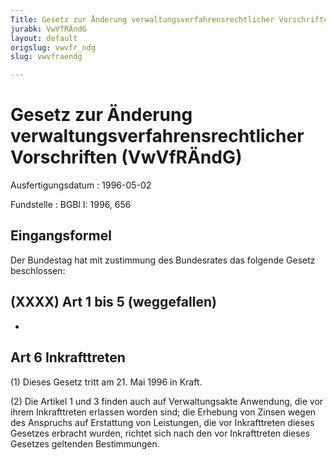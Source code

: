 ```yaml
---
Title: Gesetz zur Änderung verwaltungsverfahrensrechtlicher Vorschriften
jurabk: VwVfRÄndG
layout: default
origslug: vwvfr_ndg
slug: vwvfraendg

---
```


# Gesetz zur Änderung verwaltungsverfahrensrechtlicher Vorschriften (VwVfRÄndG)

Ausfertigungsdatum
:   1996-05-02

Fundstelle
:   BGBl I: 1996, 656

## Eingangsformel

Der Bundestag hat mit zustimmung des Bundesrates das folgende Gesetz
beschlossen:

## (XXXX) Art 1 bis 5 (weggefallen)

-

## Art 6 Inkrafttreten

(1) Dieses Gesetz tritt am 21. Mai 1996 in Kraft.

(2) Die Artikel 1 und 3 finden auch auf Verwaltungsakte Anwendung, die
vor ihrem Inkrafttreten erlassen worden sind; die Erhebung von Zinsen
wegen des Anspruchs auf Erstattung von Leistungen, die vor
Inkrafttreten dieses Gesetzes erbracht wurden, richtet sich nach den
vor Inkrafttreten dieses Gesetzes geltenden Bestimmungen.

